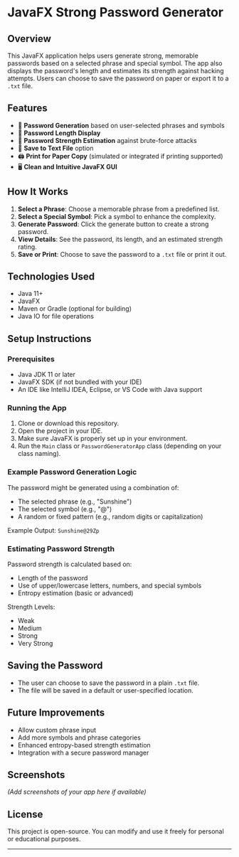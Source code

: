 # JavaFX Strong Password Generator

## Overview

This JavaFX application helps users generate strong, memorable passwords based on a selected phrase and special symbol. The app also displays the password's length and estimates its strength against hacking attempts. Users can choose to save the password on paper or export it to a `.txt` file.

## Features

- 🔐 **Password Generation** based on user-selected phrases and symbols
- 📏 **Password Length Display**
- 🧠 **Password Strength Estimation** against brute-force attacks
- 💾 **Save to Text File** option
- 🖨️ **Print for Paper Copy** (simulated or integrated if printing supported)
- 🖥️ **Clean and Intuitive JavaFX GUI**

## How It Works

1. **Select a Phrase**: Choose a memorable phrase from a predefined list.
2. **Select a Special Symbol**: Pick a symbol to enhance the complexity.
3. **Generate Password**: Click the generate button to create a strong password.
4. **View Details**: See the password, its length, and an estimated strength rating.
5. **Save or Print**: Choose to save the password to a `.txt` file or print it out.

## Technologies Used

- Java 11+
- JavaFX
- Maven or Gradle (optional for building)
- Java IO for file operations

## Setup Instructions

### Prerequisites

- Java JDK 11 or later
- JavaFX SDK (if not bundled with your IDE)
- An IDE like IntelliJ IDEA, Eclipse, or VS Code with Java support

### Running the App

1. Clone or download this repository.
2. Open the project in your IDE.
3. Make sure JavaFX is properly set up in your environment.
4. Run the `Main` class or `PasswordGeneratorApp` class (depending on your class naming).

### Example Password Generation Logic

The password might be generated using a combination of:
- The selected phrase (e.g., "Sunshine")
- The selected symbol (e.g., "@")
- A random or fixed pattern (e.g., random digits or capitalization)

Example Output: `Sunshine@29Zp`

### Estimating Password Strength

Password strength is calculated based on:
- Length of the password
- Use of upper/lowercase letters, numbers, and special symbols
- Entropy estimation (basic or advanced)

Strength Levels:
- Weak
- Medium
- Strong
- Very Strong

## Saving the Password

- The user can choose to save the password in a plain `.txt` file.
- The file will be saved in a default or user-specified location.

## Future Improvements

- Allow custom phrase input
- Add more symbols and phrase categories
- Enhanced entropy-based strength estimation
- Integration with a secure password manager

## Screenshots

*(Add screenshots of your app here if available)*

## License

This project is open-source. You can modify and use it freely for personal or educational purposes.

---
